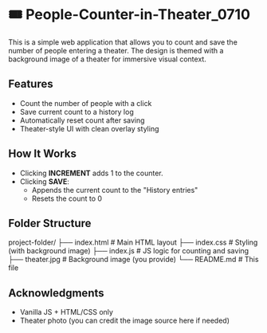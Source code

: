 # 🎟️ People-Counter-in-Theater_0710
This is a simple web application that allows you to count and save the number of people entering a theater. The design is themed with a background image of a theater for immersive visual context.


## Features
- Count the number of people with a click
- Save current count to a history log
- Automatically reset count after saving
- Theater-style UI with clean overlay styling


## How It Works
- Clicking **INCREMENT** adds 1 to the counter.
- Clicking **SAVE**:
  - Appends the current count to the "History entries"
  - Resets the count to 0


## Folder Structure
project-folder/
├── index.html # Main HTML layout
├── index.css # Styling (with background image)
├── index.js # JS logic for counting and saving
├── theater.jpg # Background image (you provide)
└── README.md # This file


## Acknowledgments
- Vanilla JS + HTML/CSS only
- Theater photo (you can credit the image source here if needed)
